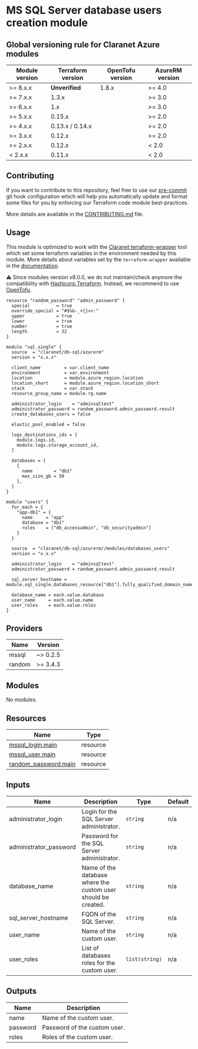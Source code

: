 # MS SQL Server database users creation module

<!-- BEGIN_TF_DOCS -->
## Global versioning rule for Claranet Azure modules

| Module version | Terraform version | OpenTofu version | AzureRM version |
| -------------- | ----------------- | ---------------- | --------------- |
| >= 8.x.x       | **Unverified**    | 1.8.x            | >= 4.0          |
| >= 7.x.x       | 1.3.x             |                  | >= 3.0          |
| >= 6.x.x       | 1.x               |                  | >= 3.0          |
| >= 5.x.x       | 0.15.x            |                  | >= 2.0          |
| >= 4.x.x       | 0.13.x / 0.14.x   |                  | >= 2.0          |
| >= 3.x.x       | 0.12.x            |                  | >= 2.0          |
| >= 2.x.x       | 0.12.x            |                  | < 2.0           |
| <  2.x.x       | 0.11.x            |                  | < 2.0           |

## Contributing

If you want to contribute to this repository, feel free to use our [pre-commit](https://pre-commit.com/) git hook configuration
which will help you automatically update and format some files for you by enforcing our Terraform code module best-practices.

More details are available in the [CONTRIBUTING.md](../../CONTRIBUTING.md#pull-request-process) file.

## Usage

This module is optimized to work with the [Claranet terraform-wrapper](https://github.com/claranet/terraform-wrapper) tool
which set some terraform variables in the environment needed by this module.
More details about variables set by the `terraform-wrapper` available in the [documentation](https://github.com/claranet/terraform-wrapper#environment).

⚠️ Since modules version v8.0.0, we do not maintain/check anymore the compatibility with
[Hashicorp Terraform](https://github.com/hashicorp/terraform/). Instead, we recommend to use [OpenTofu](https://github.com/opentofu/opentofu/).

```hcl
resource "random_password" "admin_password" {
  special          = true
  override_special = "#$%&-_+{}<>:"
  upper            = true
  lower            = true
  number           = true
  length           = 32
}

module "sql_single" {
  source  = "claranet/db-sql/azurerm"
  version = "x.x.x"

  client_name         = var.client_name
  environment         = var.environment
  location            = module.azure_region.location
  location_short      = module.azure_region.location_short
  stack               = var.stack
  resource_group_name = module.rg.name

  administrator_login    = "adminsqltest"
  administrator_password = random_password.admin_password.result
  create_databases_users = false

  elastic_pool_enabled = false

  logs_destinations_ids = [
    module.logs.id,
    module.logs.storage_account_id,
  ]

  databases = [
    {
      name        = "db1"
      max_size_gb = 50
    },
  ]
}

module "users" {
  for_each = {
    "app-db1" = {
      name     = "app"
      database = "db1"
      roles    = ["db_accessadmin", "db_securityadmin"]
    }
  }

  source  = "claranet/db-sql/azurerm//modules/databases_users"
  version = "x.x.x"

  administrator_login    = "adminsqltest"
  administrator_password = random_password.admin_password.result

  sql_server_hostname = module.sql_single.databases_resource["db1"].fully_qualified_domain_name

  database_name = each.value.database
  user_name     = each.value.name
  user_roles    = each.value.roles
}
```

## Providers

| Name | Version |
|------|---------|
| mssql | ~> 0.2.5 |
| random | >= 3.4.3 |

## Modules

No modules.

## Resources

| Name | Type |
|------|------|
| [mssql_login.main](https://registry.terraform.io/providers/betr-io/mssql/latest/docs/resources/login) | resource |
| [mssql_user.main](https://registry.terraform.io/providers/betr-io/mssql/latest/docs/resources/user) | resource |
| [random_password.main](https://registry.terraform.io/providers/hashicorp/random/latest/docs/resources/password) | resource |

## Inputs

| Name | Description | Type | Default | Required |
|------|-------------|------|---------|:--------:|
| administrator\_login | Login for the SQL Server administrator. | `string` | n/a | yes |
| administrator\_password | Password for the SQL Server administrator. | `string` | n/a | yes |
| database\_name | Name of the database where the custom user should be created. | `string` | n/a | yes |
| sql\_server\_hostname | FQDN of the SQL Server. | `string` | n/a | yes |
| user\_name | Name of the custom user. | `string` | n/a | yes |
| user\_roles | List of databases roles for the custom user. | `list(string)` | n/a | yes |

## Outputs

| Name | Description |
|------|-------------|
| name | Name of the custom user. |
| password | Password of the custom user. |
| roles | Roles of the custom user. |
<!-- END_TF_DOCS -->
